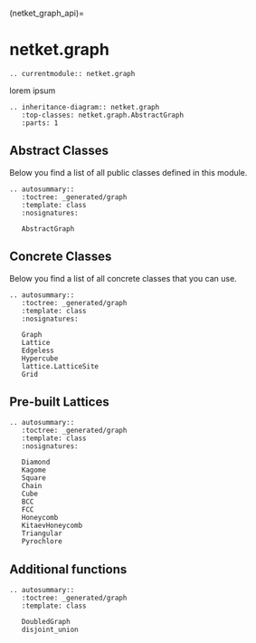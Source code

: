 (netket_graph_api)=
# netket.graph

```{eval-rst}
.. currentmodule:: netket.graph

```

lorem ipsum

```{eval-rst}
.. inheritance-diagram:: netket.graph
   :top-classes: netket.graph.AbstractGraph
   :parts: 1

```

## Abstract Classes

Below you find a list of all public classes defined in this module.

```{eval-rst}
.. autosummary::
   :toctree: _generated/graph
   :template: class
   :nosignatures:

   AbstractGraph

```

## Concrete Classes

Below you find a list of all concrete classes that you can use.


```{eval-rst}
.. autosummary::
   :toctree: _generated/graph
   :template: class
   :nosignatures:

   Graph
   Lattice
   Edgeless
   Hypercube
   lattice.LatticeSite
   Grid

```

## Pre-built Lattices

```{eval-rst}
.. autosummary::
   :toctree: _generated/graph
   :template: class
   :nosignatures:

   Diamond
   Kagome
   Square
   Chain
   Cube
   BCC
   FCC
   Honeycomb
   KitaevHoneycomb
   Triangular
   Pyrochlore

```

## Additional functions

```{eval-rst}
.. autosummary::
   :toctree: _generated/graph
   :template: class

   DoubledGraph
   disjoint_union

```